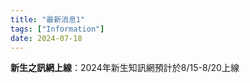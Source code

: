 ```yaml
---
title: "最新消息1"
tags: ["Information"]
date: 2024-07-18
---
```


**新生之訊網上線**：2024年新生知訊網預計於8/15-8/20上線
